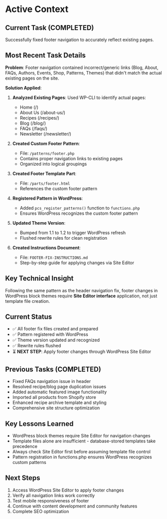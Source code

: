 # Active Context

## Current Task (COMPLETED)
Successfully fixed footer navigation to accurately reflect existing pages.

## Most Recent Task Details
**Problem**: Footer navigation contained incorrect/generic links (Blog, About, FAQs, Authors, Events, Shop, Patterns, Themes) that didn't match the actual existing pages on the site.

**Solution Applied**:
1. **Analyzed Existing Pages**: Used WP-CLI to identify actual pages:
   - Home (/)
   - About Us (/about-us/)
   - Recipes (/recipes/)
   - Blog (/blog/)  
   - FAQs (/faqs/)
   - Newsletter (/newsletter/)

2. **Created Custom Footer Pattern**: 
   - File: `/patterns/footer.php`
   - Contains proper navigation links to existing pages
   - Organized into logical groupings

3. **Created Footer Template Part**:
   - File: `/parts/footer.html`
   - References the custom footer pattern

4. **Registered Pattern in WordPress**:
   - Added `pcs_register_patterns()` function to `functions.php`
   - Ensures WordPress recognizes the custom footer pattern

5. **Updated Theme Version**: 
   - Bumped from 1.1 to 1.2 to trigger WordPress refresh
   - Flushed rewrite rules for clean registration

6. **Created Instructions Document**:
   - File: `FOOTER-FIX-INSTRUCTIONS.md`
   - Step-by-step guide for applying changes via Site Editor

## Key Technical Insight
Following the same pattern as the header navigation fix, footer changes in WordPress block themes require **Site Editor interface** application, not just template file creation.

## Current Status
- ✅ All footer fix files created and prepared
- ✅ Pattern registered with WordPress
- ✅ Theme version updated and recognized
- ✅ Rewrite rules flushed
- ⏳ **NEXT STEP**: Apply footer changes through WordPress Site Editor

## Previous Tasks (COMPLETED)
- Fixed FAQs navigation issue in header
- Resolved recipe/blog page duplication issues  
- Added automatic featured image functionality
- Imported all products from Shopify store
- Enhanced recipe archive template and styling
- Comprehensive site structure optimization

## Key Lessons Learned
- WordPress block themes require Site Editor for navigation changes
- Template files alone are insufficient - database-stored templates take precedence
- Always check Site Editor first before assuming template file control
- Pattern registration in functions.php ensures WordPress recognizes custom patterns

## Next Steps
1. Access WordPress Site Editor to apply footer changes
2. Verify all navigation links work correctly
3. Test mobile responsiveness of footer
4. Continue with content development and community features
5. Complete SEO optimization